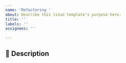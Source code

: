 ```yaml
---
name: 'Refactoring '
about: Describe this issue template's purpose here.
title: ''
labels: ''
assignees: ''

---
```


:notebook: Description
----

